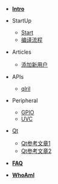 - [**Intro**](/)

* StartUp

  - [Start](OverView/QuickStart.md)
  - [编译流程](OverView/BitbakeFlow.md)

* Articles

  - [添加新用户](articles/Yocto_add_users.md)

* APIs
	
  - [qlril](APIs/QLRIL.md)

* Peripheral

  - [GPIO](peripheral/gpio_01.md)
  - [UVC](peripheral/uvc.md)

* [Qt](Qt/Qt.md)
  
  - [Qt参考文章1](Qt/Qt5_porting-reference-1.md)
  - [Qt参考文章2](Qt/Qt5_porting-reference-2.md)

* [**FAQ**](FAQ.md)

* [**WhoAmI**](about.md)
